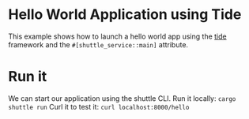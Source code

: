 # Hello World Application using Tide
This example shows how to launch a hello world app using the [tide](https://docs.rs/tide/latest/tide/) framework and the `#[shuttle_service::main]` attribute.

# Run it
We can start our application using the shuttle CLI.
Run it locally: `cargo shuttle run`
Curl it to test it: `curl localhost:8000/hello`
